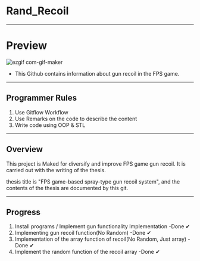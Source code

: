 # Rand_Recoil

---
# Preview

![ezgif com-gif-maker](https://user-images.githubusercontent.com/86705754/193240215-f479a881-6c0c-4f65-8322-cb349fffe176.gif)

- This Github contains information about gun recoil in the FPS game.

---
## Programmer Rules

1. Use Gitflow Workflow
2. Use Remarks on the code to describe the content
3. Write code using OOP & STL

---

## Overview

This project is Maked for diversify and improve FPS game gun recoil.
It is carried out with the writing of the thesis.

thesis title is "FPS game-based spray-type gun recoil system",
and the contents of the thesis are documented by this git.

---


## Progress

1. Install programs / Implement gun functionality Implementation -Done ✔
2. Implementing gun recoil function(No Random) -Done ✔
3. Implementation of the array function of recoil(No Random, Just array) -Done ✔
4. Implement the random function of the recoil array -Done ✔

